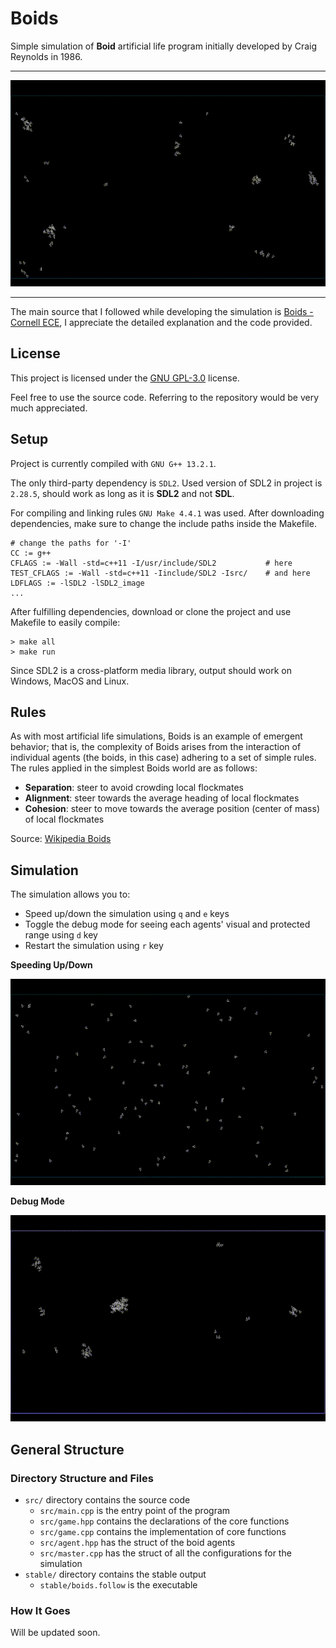 # Boids

Simple simulation of **Boid** artificial life program initially developed by Craig Reynolds in 1986.

---

<p align="left">
  <img width="600" height="330" src="https://raw.githubusercontent.com/ErtyumPX/boids/main/assets/images/general.gif">
</p>

---

The main source that I followed while developing the simulation is [Boids - Cornell ECE](https://people.ece.cornell.edu/land/courses/ece4760/labs/s2021/Boids/Boids.html), I appreciate the detailed explanation and the code provided.

## License

This project is licensed under the [GNU GPL-3.0](https://github.com/ErtyumPX/boids/blob/main/LICENSE) license.

Feel free to use the source code. Referring to the repository would be very much appreciated.

## Setup

Project is currently compiled with `GNU G++ 13.2.1`.

The only third-party dependency is `SDL2`. Used version of SDL2 in project is `2.28.5`, should work as long as it is **SDL2** and not **SDL**.

For compiling and linking rules `GNU Make 4.4.1` was used. After downloading dependencies, make sure to change the include paths inside the Makefile.

```
# change the paths for '-I' 
CC := g++
CFLAGS := -Wall -std=c++11 -I/usr/include/SDL2           # here
TEST_CFLAGS := -Wall -std=c++11 -Iinclude/SDL2 -Isrc/    # and here
LDFLAGS := -lSDL2 -lSDL2_image
...
```

After fulfilling dependencies, download or clone the project and use Makefile to easily compile:

```
> make all
> make run
```

Since SDL2 is a cross-platform media library, output should work on Windows, MacOS and Linux.

## Rules

As with most artificial life simulations, Boids is an example of emergent behavior; that is, the complexity of Boids arises from the interaction of individual agents (the boids, in this case) adhering to a set of simple rules. The rules applied in the simplest Boids world are as follows:

- **Separation**: steer to avoid crowding local flockmates
- **Alignment**: steer towards the average heading of local flockmates
- **Cohesion**: steer to move towards the average position (center of mass) of local flockmates

Source: [Wikipedia Boids](https://en.wikipedia.org/wiki/Boids)

## Simulation

The simulation allows you to:
- Speed up/down the simulation using `q` and `e` keys
- Toggle the debug mode for seeing each agents' visual and protected range using `d` key
- Restart the simulation using `r` key

**Speeding Up/Down**

<p align="left">
  <img width="600" height="330" src="https://raw.githubusercontent.com/ErtyumPX/boids/main/assets/images/speed_up_down.gif">
</p>


**Debug Mode**

<p align="left">
  <img width="600" height="330" src="https://raw.githubusercontent.com/ErtyumPX/boids/main/assets/images/debug_mode.gif">
</p>

## General Structure

### Directory Structure and Files

- `src/` directory contains the source code
  - `src/main.cpp` is the entry point of the program
  - `src/game.hpp` contains the declarations of the core functions
  - `src/game.cpp` contains the implementation of core functions
  - `src/agent.hpp` has the struct of the boid agents
  - `src/master.cpp` has the struct of all the configurations for the simulation
- `stable/` directory contains the stable output
  - `stable/boids.follow` is the executable

### How It Goes

Will be updated soon.
